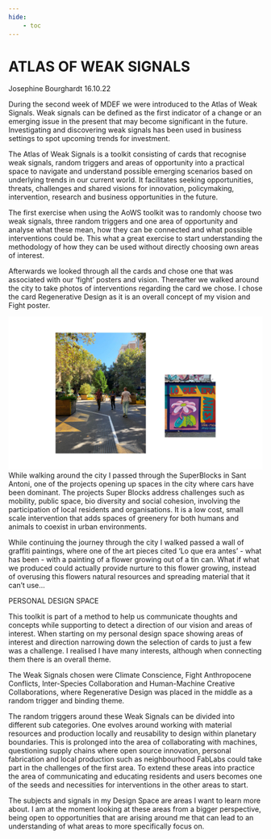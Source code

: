 ```yaml
---
hide:
    - toc
---
```


# ATLAS OF WEAK SIGNALS

Josephine Bourghardt 16.10.22

During the second week of MDEF we were introduced to the Atlas of Weak Signals. Weak signals can be defined as the first indicator of a change or an emerging issue in the present that may become significant in the future. Investigating and discovering weak signals has been used in business settings to spot upcoming trends for investment. 

The Atlas of Weak Signals is a toolkit consisting of cards that recognise weak signals, random triggers and areas of opportunity into a practical space to navigate and understand possible emerging scenarios based on underlying trends in our current world. It facilitates seeking opportunities, threats, challenges  and shared visions for innovation, policymaking, intervention, research and business opportunities in the future. 

The first exercise when using the AoWS toolkit was to randomly choose two weak signals, three random triggers and one area of opportunity and analyse what these mean, how they can be connected and what possible interventions could be. This what a great exercise to start understanding the methodology of how they can be used without directly choosing own areas of interest.

Afterwards we looked through all the cards and chose one that was associated with our ‘fight’ posters and vision. Thereafter we walked around the city to take photos of interventions regarding the card we chose. I chose the card Regenerative Design as it is an overall concept of my vision and Fight poster. 

![](../images/AoWS/regenerativepics.jpg)
While walking around the city I passed through the SuperBlocks in Sant Antoni, one of the projects opening up spaces in the city where cars have been dominant. The projects Super Blocks address challenges such as mobility, public space, bio diversity and social cohesion, involving the participation of local residents and organisations. It is a low cost, small scale intervention that adds spaces of greenery for both humans and animals to coexist in urban environments. 

While continuing the journey through the city I walked passed a wall of graffiti paintings, where one of the art pieces cited ‘Lo que era antes’ - what has been - with a painting of a flower growing out of a tin can. What if what we produced could actually provide nurture to this flower growing, instead of overusing this flowers natural resources and spreading material that it can’t use…

PERSONAL DESIGN SPACE

This toolkit is part of a method to help us communicate thoughts and concepts while supporting to detect a direction of our vision and areas of interest. When starting on my personal design space showing areas of interest and direction narrowing down the selection of cards to just a few was a challenge. I realised I have many interests, although when connecting them there is an overall theme. 

The Weak Signals chosen were Climate Conscience, Fight Anthropocene Conflicts, Inter-Species Collaboration and Human-Machine Creative Collaborations, where Regenerative Design was placed in the middle as a random trigger and binding theme. 

The random triggers around these Weak Signals can be divided into different sub categories. One evolves around working with material resources and production locally and reusability to design within planetary boundaries. This is prolonged into the area of collaborating with machines, questioning supply chains where open source innovation, personal fabrication and local production such as neighbourhood FabLabs could take part in the challenges of the first area. To extend these areas into practice the area of communicating and educating residents and users becomes one of the seeds and necessities for interventions in the other areas to start.

The subjects and signals in my Design Space are areas I want to learn more about. I am at the moment looking at these areas from a bigger perspective, being open to opportunities that are arising around me that can lead to an understanding of what areas to more specifically focus on.
